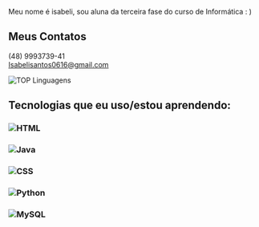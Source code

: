 Meu nome é isabeli, sou aluna da terceira fase do curso de Informática : )
<br>
## Meus Contatos
(48) 9993739-41<br>
Isabelisantos0616@gmail.com

![TOP Linguagens](https://github-readme-stats.vercel.app/api/top-langs/?username=isabelimachado&layout=compact&theme=dracula)

## Tecnologias que eu uso/estou aprendendo:

### ![HTML](https://upload.wikimedia.org/wikipedia/commons/6/6a/HTML5_logo_and_wordmark.svg)
### ![Java](https://upload.wikimedia.org/wikipedia/commons/1/1b/Java_logo_and_wordmark.svg)
### ![CSS](https://upload.wikimedia.org/wikipedia/commons/6/62/CSS3_logo.svg)
### ![Python](https://upload.wikimedia.org/wikipedia/commons/c/c3/Python-logo-notext.svg)
### ![MySQL](https://upload.wikimedia.org/wikipedia/commons/0/0a/MySQL_logo.svg)

